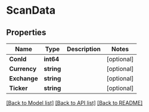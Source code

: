 # ScanData

## Properties

Name | Type | Description | Notes
------------ | ------------- | ------------- | -------------
**ConId** | **int64** |  | [optional] 
**Currency** | **string** |  | [optional] 
**Exchange** | **string** |  | [optional] 
**Ticker** | **string** |  | [optional] 

[[Back to Model list]](../README.md#documentation-for-models) [[Back to API list]](../README.md#documentation-for-api-endpoints) [[Back to README]](../README.md)


